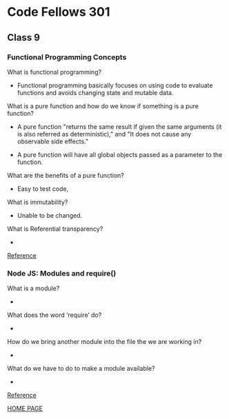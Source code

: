 # Code Fellows 301

## Class 9

### Functional Programming Concepts

What is functional programming?

- Functional programming basically focuses on using code to evaluate functions and avoids changing state and mutable data.

What is a pure function and how do we know if something is a pure function?

- A pure function "returns the same result if given the same arguments (it is also referred as deterministic)," and "It does not cause any observable side effects."

- A pure function will have all global objects passed as a parameter to the function.

What are the benefits of a pure function?

- Easy to test code,

What is immutability?

- Unable to be changed.

What is Referential transparency?

-

[Reference](https://medium.com/the-renaissance-developer/concepts-of-functional-programming-in-javascript-6bc84220d2aa)

### Node JS: Modules and require()

What is a module?

-

What does the word ‘require’ do?

-

How do we bring another module into the file the we are working in?

-

What do we have to do to make a module available?

-

[Reference](https://www.youtube.com/watch?v=xHLd36QoS4k)

[HOME PAGE](https://getullrichordietrying.github.io/reading-notes/)
